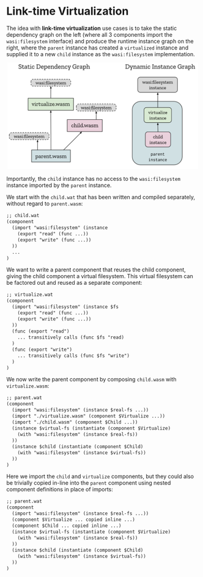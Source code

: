 # Link-time Virtualization

The idea with **link-time virtualization** use cases is to take the static
dependency graph on the left (where all 3 components import the
`wasi:filesystem` interface) and produce the runtime instance graph on the
right, where the `parent` instance has created a `virtualized` instance and
supplied it to a new `child` instance as the `wasi:filesystem` implementation.

<p align="center"><img src="./images/link-time-virtualization.svg" width="500"></p>

Importantly, the `child` instance has no access to the `wasi:filesystem`
instance imported by the `parent` instance.

We start with the `child.wat` that has been written and compiled separately,
without regard to `parent.wasm`:
```wasm
;; child.wat
(component
  (import "wasi:filesystem" (instance
    (export "read" (func ...))
    (export "write" (func ...))
  ))
  ...
)
```

We want to write a parent component that reuses the child component, giving the
child component a virtual filesystem. This virtual filesystem can be factored
out and reused as a separate component:
```wasm
;; virtualize.wat
(component
  (import "wasi:filesystem" (instance $fs
    (export "read" (func ...))
    (export "write" (func ...))
  ))
  (func (export "read")
    ... transitively calls (func $fs "read)
  )
  (func (export "write")
    ... transitively calls (func $fs "write")
  )
)
```

We now write the parent component by composing `child.wasm` with
`virtualize.wasm`:
```wasm
;; parent.wat
(component
  (import "wasi:filesystem" (instance $real-fs ...))
  (import "./virtualize.wasm" (component $Virtualize ...))
  (import "./child.wasm" (component $Child ...))
  (instance $virtual-fs (instantiate (component $Virtualize)
    (with "wasi:filesystem" (instance $real-fs))
  ))
  (instance $child (instantiate (component $Child)
    (with "wasi:filesystem" (instance $virtual-fs))
  ))
)
```
Here we import the `child` and `virtualize` components, but they could also be
trivially copied in-line into the `parent` component using nested component
definitions in place of imports:
```wasm
;; parent.wat
(component
  (import "wasi:filesystem" (instance $real-fs ...))
  (component $Virtualize ... copied inline ...)
  (component $Child ... copied inline ...)
  (instance $virtual-fs (instantiate (component $Virtualize)
    (with "wasi:filesystem" (instance $real-fs))
  ))
  (instance $child (instantiate (component $Child)
    (with "wasi:filesystem" (instance $virtual-fs))
  ))
)
```
